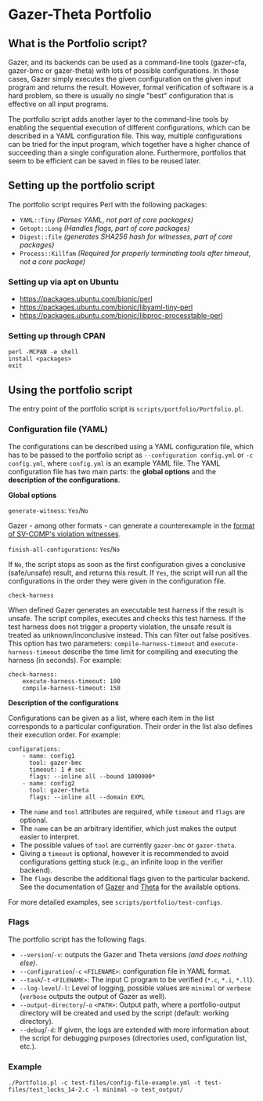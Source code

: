 # Gazer-Theta Portfolio

## What is the Portfolio script?

Gazer, and its backends can be used as a command-line tools (gazer-cfa, gazer-bmc or gazer-theta) with lots of possible configurations.
In those cases, Gazer simply executes the given configuration on the given input program and returns the result.
However, formal verification of software is a hard problem, so there is usually no single "best" configuration that is effective on all input programs.

The portfolio script adds another layer to the command-line tools by enabling the sequential execution of different configurations, which can be described in a YAML configuration file.
This way, multiple configurations can be tried for the input program, which together have a higher chance of succeeding than a single configuration alone.
Furthermore, portfolios that seem to be efficient can be saved in files to be reused later.

## Setting up the portfolio script

The portfolio script requires Perl with the following packages:
- `YAML::Tiny` *(Parses YAML, not part of core packages)*
- `Getopt::Long` *(Handles flags, part of core packages)*
- `Digest::file` *(generates SHA256 hash for witnesses, part of core packages)*
- `Process::Killfam` *(Required for properly terminating tools after timeout, not a core package)*

### Setting up via apt on Ubuntu

- https://packages.ubuntu.com/bionic/perl
- https://packages.ubuntu.com/bionic/libyaml-tiny-perl
- https://packages.ubuntu.com/bionic/libproc-processtable-perl

### Setting up through CPAN

```
perl -MCPAN -e shell
install <packages>
exit
```

## Using the portfolio script

The entry point of the portfolio script is `scripts/portfolio/Portfolio.pl`.

### Configuration file (YAML)

The configurations can be described using a YAML configuration file, which has to be passed to the portfolio script as `--configuration config.yml` or `-c config.yml`, where `config.yml` is an example YAML file.
The YAML configuration file has two main parts: the **global options** and the **description of the configurations**.

**Global options**

`generate-witness`: `Yes`/`No`

Gazer - among other formats - can generate a counterexample in the [format of SV-COMP's violation witnesses](https://github.com/sosy-lab/sv-witnesses).

`finish-all-configurations`: `Yes`/`No`

If `No`, the script stops as soon as the first configuration gives a conclusive (safe/unsafe) result, and returns this result.
If `Yes`, the script will run all the configurations in the order they were given in the configuration file.

`check-harness`

When defined Gazer generates an executable test harness if the result is unsafe.
The script compiles, executes and checks this test harness.
If the test harness does not trigger a property violation, the unsafe result is treated as unknown/inconclusive instead.
This can filter out false positives.
This option has two parameters: `compile-harness-timeout` and `execute-harness-timeout` describe the time limit for compiling and executing the harness (in seconds).
For example:
```
check-harness:
    execute-harness-timeout: 100
    compile-harness-timeout: 150
```

**Description of the configurations**

Configurations can be given as a list, where each item in the list corresponds to a particular configuration.
Their order in the list also defines their execution order.
For example:
```
configurations:
    - name: config1
      tool: gazer-bmc
      timeout: 1 # sec
      flags: --inline all --bound 1000000*
    - name: config2
      tool: gazer-theta
      flags: --inline all --domain EXPL
```
- The `name` and `tool` attributes are required, while `timeout` and `flags` are optional.
- The `name` can be an arbitrary identifier, which just makes the output easier to interpret. 
- The possible values of `tool` are currently `gazer-bmc` or `gazer-theta`. 
- Giving a `timeout` is optional, however it is recommended to avoid configurations getting stuck (e.g., an infinite loop in the verifier backend).
- The `flags` describe the additional flags given to the particular backend. See the documentation of [Gazer](https://github.com/ftsrg/gazer/blob/master/README.md) and [Theta](https://github.com/ftsrg/theta/blob/master/doc/CEGAR-algorithms.md) for the available options.

For more detailed examples, see `scripts/portfolio/test-configs`.

### Flags

The portfolio script has the following flags.

- `--version`/`-v`: outputs the Gazer and Theta versions *(and does nothing else)*.
- `--configuration`/`-c` `<FILENAME>`: configuration file in YAML format.
- `--task`/`-t` `<FILENAME>`: The input C program to be verified (`*.c`, `*.i`, `*.ll`).
- `--log-level`/`-l`: Level of logging, possible values are `minimal` or `verbose` (`verbose` outputs the output of Gazer as well).
- `--output-directory`/`-o` `<PATH>`: Output path, where a portfolio-output directory will be created and used by the script (default: working directory).
- `--debug`/`-d`: If given, the logs are extended with more information about the script for debugging purposes (directories used, configuration list, etc.).

### Example
```
./Portfolio.pl -c test-files/config-file-example.yml -t test-files/test_locks_14-2.c -l minimal -o test_output/
```
